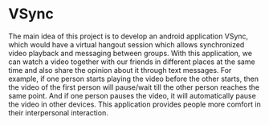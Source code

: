 # VSync
The main idea of this project is to develop an android application VSync, which would have a virtual hangout session which allows synchronized video playback and messaging between groups.  With this application, we can watch a video together with our friends in different places at the same time and also share the opinion about it through text messages. For example, if one person starts playing the video before the other starts, then the video of the first person will pause/wait till the other person reaches the same point. And if one person pauses the video, it will automatically pause the video in other devices. This application provides people more comfort in their interpersonal interaction.
